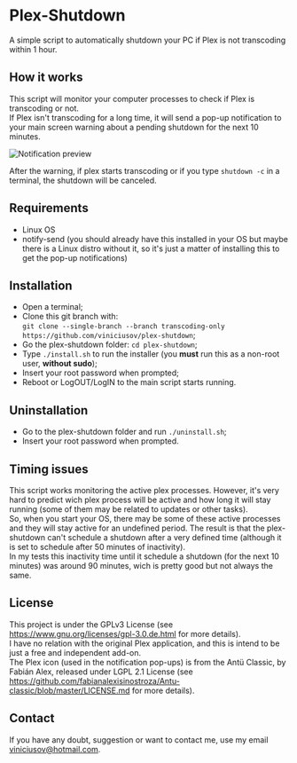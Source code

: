 # Plex-Shutdown
A simple script to automatically shutdown your PC if Plex is not transcoding within 1 hour.

## How it works
This script will monitor your computer processes to check if Plex is transcoding or not.  
If Plex isn't transcoding for a long time, it will send a pop-up notification to your main screen warning about a pending shutdown for the next 10 minutes.  

![Notification preview](https://raw.githubusercontent.com/viniciusov/plex-shutdown/master/sample_images/1.png)

After the warning, if plex starts transcoding or if you type `shutdown -c` in a terminal, the shutdown will be canceled.  

## Requirements
- Linux OS
- notify-send (you should already have this installed in your OS but maybe there is a Linux distro without it, so it's just a matter of installing this to get the pop-up notifications)

## Installation
- Open a terminal;
- Clone this git branch with:  
`git clone --single-branch --branch transcoding-only https://github.com/viniciusov/plex-shutdown`;
- Go the plex-shutdown folder: `cd plex-shutdown`;
- Type `./install.sh` to run the installer (you **must** run this as a non-root user, **without sudo**);
- Insert your root password when prompted;
- Reboot or LogOUT/LogIN to the main script starts running.

## Uninstallation
- Go to the plex-shutdown folder and run `./uninstall.sh`;
- Insert your root password when prompted.

## Timing issues
This script works monitoring the active plex processes. However, it's very hard to predict wich plex process will be active and how long it will stay running (some of them may be related to updates or other tasks).   
So, when you start your OS, there may be some of these active processes and they will stay active for an undefined period. The result is that the plex-shutdown can't schedule a shutdown after a very defined time (although it is set to schedule after 50 minutes of inactivity).  
In my tests this inactivity time until it schedule a shutdown (for the next 10 minutes) was around 90 minutes, wich is pretty good but not always the same.

## License
This project is under the GPLv3 License (see https://www.gnu.org/licenses/gpl-3.0.de.html for more details).  
I have no relation with the original Plex application, and this is intend to be just a free and independent add-on.  
The Plex icon (used in the notification pop-ups) is from the Antü Classic, by Fabián Alex, released under LGPL 2.1 License (see https://github.com/fabianalexisinostroza/Antu-classic/blob/master/LICENSE.md for more details).

## Contact
If you have any doubt, suggestion or want to contact me, use my email viniciusov@hotmail.com.

